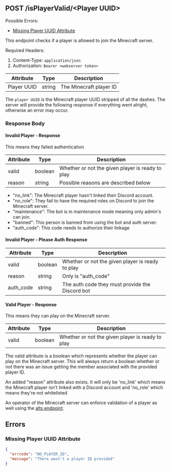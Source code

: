 ## POST /isPlayerValid/\<Player UUID>
Possible Errors:
 * [Missing Player UUID Attribute](#Missing-Player-UUID-Attribute)

This endpoint checks if a player is allowed to join the Minecraft server.

Required Headers:
 1. Content-Type: `application/json`
 2. Authorization: `Bearer <webserver token>` 

| Attribute   | Type   | Description             |
|-------------|--------|-------------------------|
| Player UUID | string | The Minecraft player ID |

The `player UUID` is the Minecraft player UUID stripped of all the dashes. The
server will provide the following response if everything went alright, 
otherwise an error may occur.


### Response Body

#### Invalid Player - Response
This means they failed authentication

| Attribute | Type    | Description                                      |
|-----------|---------|--------------------------------------------------|
| valid     | boolean | Whether or not the given player is ready to play |
| reason    | string  | Possible reasons are described below             |

 - "no_link": The Minecraft player hasn't linked their Discord account.
 - "no_role": They fail to have the required roles on Discord to join the
  Minecraft server.
 - "maintenance": The bot is in maintenance mode meaning only admin's can join.
 - "banned": This person is banned from using the bot and auth server.
 - "auth_code": This code needs to authorize their linkage
 
 
#### Invalid Player - Please Auth Response
 | Attribute | Type    | Description                                      |
 |-----------|---------|--------------------------------------------------|
 | valid     | boolean | Whether or not the given player is ready to play |
 | reason    | string  | Only is "auth_code"                              |
 | auth_code | string  | The auth code they must provide the Discord bot  |


#### Valid Player - Response
This means they can play on the Minecraft server.

| Attribute | Type    | Description                                      |
|-----------|---------|--------------------------------------------------|
| valid     | boolean | Whether or not the given player is ready to play |

The valid attribute is a boolean which represents whether the player can
play on the Minecraft server. This will always return a boolean whether or
not there was an issue getting the member associated with the provided
player ID.

An added "reason" attribute also exists. It will only be 'no_link' which
means the Minecraft player isn't linked with a Discord account and 'no_role'
which means they're not whitelisted 

An operator of the Minecraft server can enforce validation of a player as
well using the [alts endpoint](./Alt%20Accounts.md).

## Errors

### Missing Player UUID Attribute
```json
{
  "errcode": "NO_PLAYER_ID",
  "message": "There wasn't a player ID provided"
}
```
